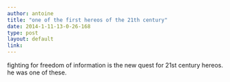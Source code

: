 ```yaml
---
author: antoine
title: "one of the first hereos of the 21th century"
date: 2014-1-11-13-0-26-168
type: post
layout: default
link: 
---
```

fighting for freedom of information is the new quest for 21st century hereos.  he was one of these.
